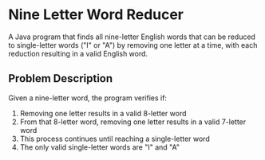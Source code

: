 # Nine Letter Word Reducer

A Java program that finds all nine-letter English words that can be reduced to single-letter words ("I" or "A") by removing one letter at a time, with each reduction resulting in a valid English word.

## Problem Description

Given a nine-letter word, the program verifies if:
1. Removing one letter results in a valid 8-letter word
2. From that 8-letter word, removing one letter results in a valid 7-letter word
3. This process continues until reaching a single-letter word
4. The only valid single-letter words are "I" and "A"
